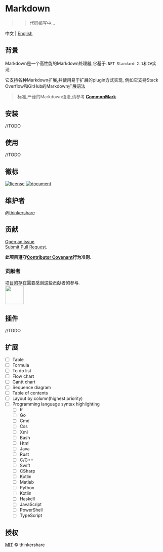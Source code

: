 # Markdown

>> 代码编写中...

中文 | [English](README-en.md)
## 背景
Markdown是一个高性能的Markdown处理器,它基于`.NET Standard 2.1`和`C#`实现.

它支持各种Markdown扩展,并使用易于扩展的plugin方式实现, 例如它支持Stack Overflow和GitHub的Markdown扩展语法

> 标准,严谨的Markdown语法,请参考 **[CommonMark](http://commonmark.org/)**.

## 安装
//TODO

## 使用
//TODO

## 徽标
[![license](https://img.shields.io/badge/license-MIT-green)](https://github.com/thinkershare/owner-markdown/blob/master/LICENSE)
[![document](https://img.shields.io/badge/document-markdown-orange)](https://thinkershare.com/project/markdown)

## 维护者
[@thinkershare](https://github.com/thinkershare)

## 贡献
[Open an issue](contributing.md).  
[Submit Pull Request](contributing.md).   

**此项目遵守[Contributor Covenant](http://contributor-covenant.org/version/1/3/0/)行为准则**.

### 贡献者
项目的存在需要感谢这些贡献者的参与.  
<img height="60" src="https://thinkershare.com/storage/project/markdown/contributors.png" />

## 插件
//TODO

## 扩展
- [ ] Table
- [ ] Formula
- [ ] To do list
- [ ] Flow chart
- [ ] Gantt chart
- [ ] Sequence diagram
- [ ] Table of contents
- [ ] Layout by column(highest priority)
- [ ] Programming language syntax highlighting
    - [ ] R
    - [ ] Go
    - [ ] Cmd
    - [ ] Css
    - [ ] Xml
    - [ ] Bash
    - [ ] Html
    - [ ] Java
    - [ ] Rust
    - [ ] C/C++
    - [ ] Swift
    - [ ] CSharp
    - [ ] Kotlin
    - [ ] Matlab
    - [ ] Python
    - [ ] Kotlin
    - [ ] Haskell
    - [ ] JavaScript
    - [ ] PowerShell
    - [ ] TypeScript

## 授权
[MIT](LICENSE) © thinkershare
